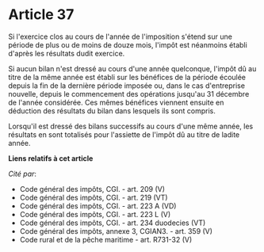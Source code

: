 # Article 37

Si l'exercice clos au cours de l'année de l'imposition s'étend sur une période de plus ou de moins de douze mois, l'impôt est
néanmoins établi d'après les résultats dudit exercice.

Si aucun bilan n'est dressé au cours d'une année quelconque, l'impôt dû au titre de la même année est établi sur les
bénéfices de la période écoulée depuis la fin de la dernière période imposée ou, dans le cas d'entreprise nouvelle, depuis le
commencement des opérations jusqu'au 31 décembre de l'année considérée. Ces mêmes bénéfices viennent ensuite en déduction des
résultats du bilan dans lesquels ils sont compris.

Lorsqu'il est dressé des bilans successifs au cours d'une même année, les résultats en sont totalisés pour l'assiette de
l'impôt dû au titre de ladite année.

**Liens relatifs à cet article**

_Cité par_:

  - Code général des impôts, CGI. - art. 209 (V)
  - Code général des impôts, CGI. - art. 219 (VT)
  - Code général des impôts, CGI. - art. 223 A (VD)
  - Code général des impôts, CGI. - art. 223 L (V)
  - Code général des impôts, CGI. - art. 234 duodecies (VT)
  - Code général des impôts, annexe 3, CGIAN3. - art. 359 (V)
  - Code rural et de la pêche maritime - art. R731-32 (V)
